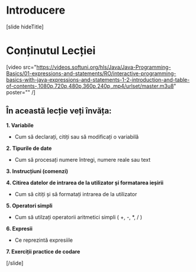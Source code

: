 # Introducere
[slide hideTitle]

# Conținutul Lecției

[video src="https://videos.softuni.org/hls/Java/Java-Programming-Basics/01-expressions-and-statements/RO/interactive-programming-basics-with-java-expressions-and-statements-1-2-introduction-and-table-of-contents-,1080p,720p,480p,360p,240p,.mp4/urlset/master.m3u8" poster="" /]

## În această lecție veți învăța:

**1. Variabile**

- Cum să declarați, citiți sau să modificați o variabilă

**2. Tipurile de date**

- Cum să procesați numere întregi, numere reale sau text

**3. Instrucțiuni (comenzi)**

**4. Citirea datelor de intrarea de la utilizator și formatarea ieșirii**

- Cum să citiți și să formatați intrarea de la utilizator

**5. Operatori simpli**

- Cum să utilzați operatorii aritmetici simpli ( +, -, *, / )

**6. Expresii** 

- Ce reprezintă expresiile

**7. Exerciții practice de codare**

[/slide]
